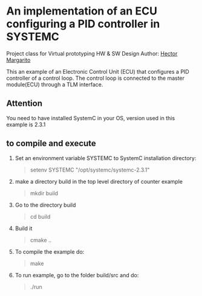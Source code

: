 # An implementation of an ECU configuring a PID controller in SYSTEMC
Project class for Virtual prototyping HW & SW Design
Author: [Hector Margarito](https://hector-margarito.github.io/)

This an example of an Electronic Control Unit (ECU) that configures
a PID controller of a control loop. The control loop is connected 
to the master module(ECU) through a TLM interface.


## Attention
You need to have installed SystemC in your OS, version used in this
example is 2.3.1

## to compile and execute

1. Set an environment variable SYSTEMC to SystemC installation directory:
    > setenv SYSTEMC "/opt/systemc/systemc-2.3.1"
2. make a directory build in the top level directory of counter example
	> mkdir build
3. Go to the directory build 
	> cd build
4. Build it
	> cmake .. 
6. To compile the example do:
    > make  
7. To run example, go to the folder build/src and do: 
    > ./run


